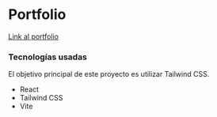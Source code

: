 # Portfolio

[Link al portfolio](https://jimenaflecha.vercel.app/)

### Tecnologías usadas
El objetivo principal de este proyecto es utilizar Tailwind CSS.

- React
- Tailwind CSS
- Vite
